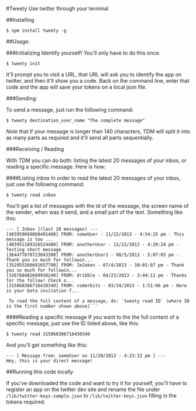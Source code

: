 #Tweety
Use twitter through your terminal

##Installing

```
$ npm install tweety -g
```


##Usage:

###Initializing
Identify yourself! You'll only have to do this once.
```
$ tweety init
```
It'll prompt you to visit a URL, that URL will ask you to identify the app on twitter, and then it'll show you a code. Back on the command line,  enter that code and the app will save your tokens on a local json file.

###Sending:

To send a message, just run the following command:

```
$ tweety destination_user_name "The complete message"
```

_Note_ that if your message is longer than 140 characters, TDM will split it into as many parts as required and it'll send all parts sequentially.

###Receiving / Reading

With TDM you can do both: listing the latest 20 messages of your inbox, or reading a specific message. 
Here is how:

####Listing inbox
In order to read the latest 20 messages of your inbox, just use the following command:

```
$ tweety read inbox
```

You'll get a list of messages with the id of the message, the screen name of the sender, when was it send, and a small part of the text.
Something like this:

```
--- [ Inbox ](last 20 messages) ---
[403959669888401400] FROM: someUser - 11/22/2013 - 4:54:25 pm - This message is too ...
[403951109326524400] FROM: anotherUser - 11/22/2013 - 4:20:24 pm - Testing short message
[364477670723043300] FROM: anotherUser1 - 08/5/2013 - 5:07:03 pm - Thank you so much for followin...
[352955266691657700] FROM: ImJaken - 07/4/2013 - 10:01:07 pm - Thank you so much for followin...
[326768482609930240] FROM: dribble - 04/23/2013 - 3:44:11 pm - Thanks for the follow! Check o...
[315868386716430340] FROM: coderbits - 03/24/2013 - 1:51:06 pm - Here is your beta invitation f...

 To read the full content of a message, do: `tweety read ID` (where ID is the first number shown above)```
```

####Reading a specific message
If you want to the the full content of a specific message, just use the ID listed above, like this:

```
$ tweety read 315868386716430340
```

And you'll get something like this:

```
--- [ Message from: someUser on 11/20/2013 - 4:23:12 pm ] ---
Hey, this is your direct message!
```

##Running this code locally

If you've downloaded the code and want to try it for yourself, you'll have to register an app on the twitter dev site and rename the file under `/lib/twitter-keys-sample.json` to `/lib/twitter-keys.json` filling in the tokens required.

